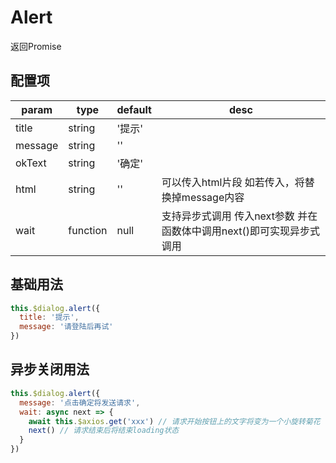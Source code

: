 <script>
export default {
  data () {
    return {
      dialogX: null
    }
  },
  methods: {
    createDialog () {
      this.dialogX = new window.VueDialogX(window.Vue)
    },
    alert () {
      if (!this.dialogX) this.createDialog()
      this.dialogX.alert({message: '普通弹窗'})
    },
    syncAlert () {
      if (!this.dialogX) this.createDialog()
      this.dialogX.alert({message: '异步关闭的弹窗', wait: next => setTimeout(() => next(), 1500) })
    }
  },
  mounted () {
  }
}
</script>

# Alert

返回Promise

## 配置项

param   | type   | default | desc
|----   | ----   | ------- | ----
title   | string | '提示'   
message | string | ''
okText  | string | '确定'
html    | string | ''      | 可以传入html片段 如若传入，将替换掉message内容
wait    | function | null | 支持异步式调用 传入next参数 并在函数体中调用next()即可实现异步式调用

## 基础用法

<template>
<button class="button" @click="alert">example</button>
</template>

``` js
this.$dialog.alert({
  title: '提示',
  message: '请登陆后再试'
})
```
## 异步关闭用法

<template>
<button class="button" @click="syncAlert">异步关闭</button>
</template>

``` js
this.$dialog.alert({
  message: '点击确定将发送请求',
  wait: async next => {
    await this.$axios.get('xxx') // 请求开始按钮上的文字将变为一个小旋转菊花
    next() // 请求结束后将结束loading状态
  }
})
```
<!-- <button onclick="window.dialogX.alert({html: '<p>渲染p标签</p>'})">渲染html</button>

## 渲染html文本用法

::: tip
全系列支持渲染html

包括alert confirm prompt actions 以及 dialog
本文档案例仅展示
:::

``` js
this.$dialog.alert({
  html: '<p>渲染p标签</p>'
})
``` -->
